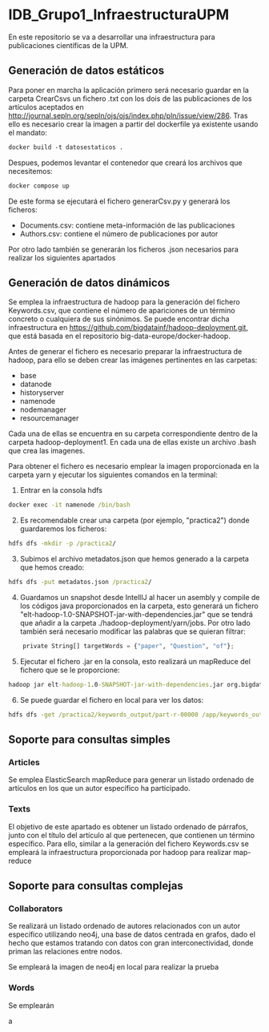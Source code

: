 # IDB_Grupo1_InfraestructuraUPM


En este repositorio se va a desarrollar una infraestructura para publicaciones científicas de la UPM.

## Generación de datos estáticos 

Para poner en marcha la aplicación primero será necesario guardar en la carpeta CrearCsvs un fichero .txt con los dois de las publicaciones de los artículos aceptados en  http://journal.sepln.org/sepln/ojs/ojs/index.php/pln/issue/view/286. Tras ello es necesario crear la imagen a partir del dockerfile ya existente usando el mandato:

```dockerfile
docker build -t datosestaticos .
```
Despues, podemos levantar el contenedor que creará los archivos que necesitemos:

```dockerfile
docker compose up
```

De este forma se ejecutará el fichero generarCsv.py y generará los ficheros:

  - Documents.csv: contiene meta-información de las publicaciones
  - Authors.csv: contiene el número de publicaciones por autor

Por otro lado también se generarán los ficheros .json necesarios para realizar los siguientes apartados


## Generación de datos dinámicos

Se emplea la infraestructura de hadoop para la generación del fichero Keywords.csv, que contiene el número de apariciones de un término concreto o cualquiera de sus sinónimos. Se puede encontrar dicha infraestructura en  https://github.com/bigdatainf/hadoop-deployment.git, que está basada en el repositorio big-data-europe/docker-hadoop.

Antes de generar el fichero es necesario preparar la infraestructura de hadoop, para ello se deben crear las imágenes pertinentes en las carpetas:
  - base
  - datanode
  - historyserver
  - namenode
  - nodemanager
  - resourcemanager

Cada una de ellas se encuentra en su carpeta correspondiente dentro de la carpeta hadoop-deployment1. En cada una de ellas existe un archivo .bash que crea las imagenes.

Para obtener el fichero es necesario emplear la imagen proporcionada en la carpeta yarn y ejecutar los siguientes comandos en la terminal:

1. Entrar en la consola hdfs
```cmd
docker exec -it namenode /bin/bash
```

2. Es recomendable crear una carpeta (por ejemplo, "practica2") donde guardaremos los ficheros:

```cmd
hdfs dfs -mkdir -p /practica2/
```

3. Subimos el archivo metadatos.json que hemos generado a la carpeta que hemos creado:

```cmd
hdfs dfs -put metadatos.json /practica2/
```

4. Guardamos un snapshot desde IntellIJ al hacer un asembly y compile de los códigos java proporcionados en la carpeta, esto generará un fichero "elt-hadoop-1.0-SNAPSHOT-jar-with-dependencies.jar" que se tendrá que añadir a la carpeta ./hadoop-deployment/yarn/jobs. Por otro lado también será necesario modificar las palabras que se quieran filtrar:

```py
    private String[] targetWords = {"paper", "Question", "of"};
```

5. Ejecutar el fichero .jar en la consola, esto realizará un mapReduce del fichero que se le proporcione:

```cmd
hadoop jar elt-hadoop-1.0-SNAPSHOT-jar-with-dependencies.jar org.bigdatainf.TMDB_Runner /practica2/metadatos.json /practica2/keywords_output
```

6. Se puede guardar el fichero en local para ver los datos:

```cmd
hdfs dfs -get /practica2/keywords_output/part-r-00000 /app/keywords_output
```

## Soporte para consultas simples

### Articles

Se emplea ElasticSearch mapReduce para generar un listado ordenado de artículos en los que un autor específico ha participado.


### Texts

El objetivo de este apartado es obtener un listado ordenado de párrafos, junto con el título del artículo al que pertenecen, que contienen un término específico. Para ello, similar a la generación del fichero Keywords.csv se empleará la infraestructura proporcionada por hadoop para realizar map-reduce 


## Soporte para consultas complejas

### Collaborators

Se realizará un listado ordenado de autores relacionados con un autor específico utilizando neo4j, una base de datos centrada en grafos, dado el hecho que estamos tratando con datos con gran interconectividad, donde priman las relaciones entre nodos.

Se empleará la imagen de neo4j en local para realizar la prueba

### Words

Se emplearán 

a
